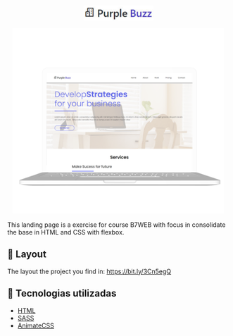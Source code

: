 <p align="center">
    <img src="./assets/img/logo.png">
</p>
<p align="center">
    <img width="480px" src="./assets/img/mockup.png">
</p>

This landing page is a exercise for course B7WEB with focus in consolidate the base in HTML and CSS with flexbox.

## 🎴 Layout
The layout the project you find in: https://bit.ly/3Cn5egQ

## 🚀 Tecnologias utilizadas
- [HTML](https://developer.mozilla.org/en-US/docs/Web/HTML)
- [SASS](https://sass-lang.com/)
- [AnimateCSS](https://animate.style/)
